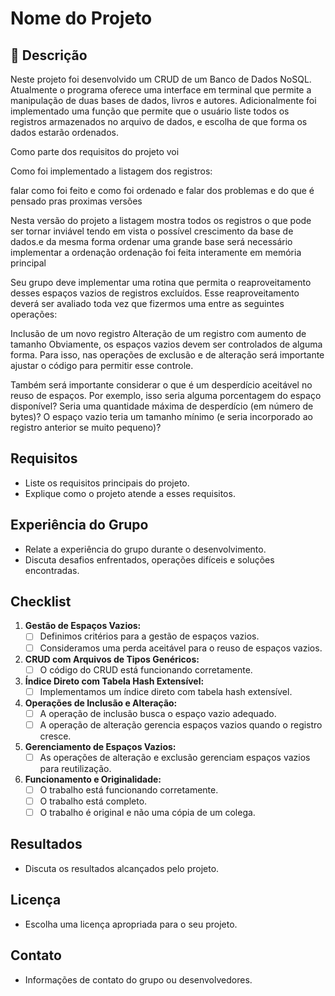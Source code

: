 # Nome do Projeto

## 📝 Descrição
Neste projeto foi desenvolvido um CRUD de um Banco de Dados NoSQL. Atualmente o programa oferece uma interface em terminal que permite a manipulação de duas bases de dados, livros e autores. Adicionalmente foi implementado uma função que permite que o usuário liste todos os registros armazenados no arquivo de dados, e escolha de que forma os dados estarão ordenados.

Como parte dos requisitos do projeto voi

Como foi implementado a listagem dos registros:

falar como foi feito e como foi ordenado e falar dos problemas e do que é pensado pras proximas versões

Nesta versão do projeto a listagem mostra todos os registros o que pode ser tornar inviável tendo em vista o possível crescimento da base de dados.e da mesma forma ordenar uma grande base será necessário implementar a ordenação ordenação foi feita interamente em memória principal 

Seu grupo deve implementar uma rotina que permita o reaproveitamento desses espaços vazios de registros excluídos. Esse reaproveitamento deverá ser avaliado toda vez que fizermos uma entre as seguintes operações:

Inclusão de um novo registro
Alteração de um registro com aumento de tamanho
Obviamente, os espaços vazios devem ser controlados de alguma forma. Para isso, nas operações de exclusão e de alteração será importante ajustar o código para permitir esse controle.

Também será importante considerar o que é um desperdício aceitável no reuso de espaços. Por exemplo, isso seria alguma porcentagem do espaço disponível? Seria uma quantidade máxima de desperdício (em número de bytes)? O espaço vazio teria um tamanho mínimo (e seria incorporado ao registro anterior se muito pequeno)?

## Requisitos
- Liste os requisitos principais do projeto.
- Explique como o projeto atende a esses requisitos.

## Experiência do Grupo
- Relate a experiência do grupo durante o desenvolvimento.
- Discuta desafios enfrentados, operações difíceis e soluções encontradas.

## Checklist

1. **Gestão de Espaços Vazios:**
   - [ ] Definimos critérios para a gestão de espaços vazios.
   - [ ] Consideramos uma perda aceitável para o reuso de espaços vazios.

2. **CRUD com Arquivos de Tipos Genéricos:**
   - [ ] O código do CRUD está funcionando corretamente.

3. **Índice Direto com Tabela Hash Extensível:**
   - [ ] Implementamos um índice direto com tabela hash extensível.

4. **Operações de Inclusão e Alteração:**
   - [ ] A operação de inclusão busca o espaço vazio adequado.
   - [ ] A operação de alteração gerencia espaços vazios quando o registro cresce.

5. **Gerenciamento de Espaços Vazios:**
   - [ ] As operações de alteração e exclusão gerenciam espaços vazios para reutilização.

6. **Funcionamento e Originalidade:**
   - [ ] O trabalho está funcionando corretamente.
   - [ ] O trabalho está completo.
   - [ ] O trabalho é original e não uma cópia de um colega.

## Resultados
- Discuta os resultados alcançados pelo projeto.

## Licença
- Escolha uma licença apropriada para o seu projeto.

## Contato
- Informações de contato do grupo ou desenvolvedores.